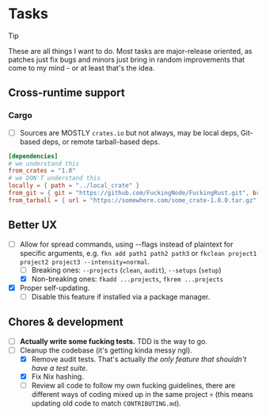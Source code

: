 # Tasks

> [!TIP]
> These are all things I want to do. Most tasks are major-release oriented, as patches just fix bugs and minors just bring in random improvements that come to my mind - or at least that's the idea.

## Cross-runtime support

### Cargo

- [ ] Sources are MOSTLY `crates.io` but not always, may be local deps, Git-based deps, or remote tarball-based deps.

```toml
[dependencies]
# we understand this
from_crates = "1.0"
# we DON'T understand this
locally = { path = "../local_crate" }
from_git = { git = "https://github.com/FuckingNode/FuckingRust.git", branch = "dev" }
from_tarball = { url = "https://somewhere.com/some_crate-1.0.0.tar.gz" }
```

## Better UX

- [ ] Allow for spread commands, using --flags instead of plaintext for specific arguments, e.g. `fkn add path1 path2 path3` or `fkclean project1 project2 project3 --intensity=normal`.
  - [ ] Breaking ones: `--projects` (`clean`, `audit`), `--setups` (`setup`)
  - [x] Non-breaking ones: `fkadd ...projects`, `fkrem ...projects`
- [x] Proper self-updating.
  - [ ] Disable this feature if installed via a package manager.

## Chores & development

- [ ] **Actually write some fucking tests.** TDD is the way to go.
- [ ] Cleanup the codebase (it's getting kinda messy ngl).
  - [x] Remove audit tests. That's actually _the only feature that shouldn't have a test suite._
  - [x] Fix Nix hashing.
  - [ ] Review all code to follow my own fucking guidelines, there are different ways of coding mixed up in the same project :skull: (this means updating old code to match `CONTRIBUTING.md`).
